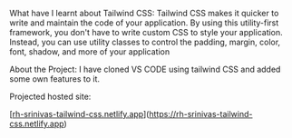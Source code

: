 What have I learnt about Tailwind CSS:
Tailwind CSS makes it quicker to write and maintain the code of your application. By using this utility-first framework,
you don't have to write custom CSS to style your application. Instead, you can use utility classes to control the padding, margin, color, font, shadow, and more of your application

About the Project:
  I have cloned VS CODE using tailwind CSS and added some own features to it.

Projected hosted site:

[[rh-srinivas-tailwind-css.netlify.app](https://app.netlify.com/sites/rh-srinivas-tailwind-css/overview)](https://rh-srinivas-tailwind-css.netlify.app)
